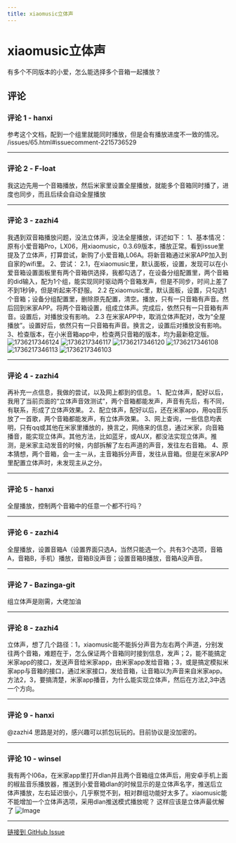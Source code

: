 ```yaml
---
title: xiaomusic立体声
---
```


# xiaomusic立体声

有多个不同版本的小爱，怎么能选择多个音箱一起播放？

## 评论


### 评论 1 - hanxi

参考这个文档，配到一个组里就能同时播放，但是会有播放进度不一致的情况。 /issues/65.html#issuecomment-2215736529

---

### 评论 2 - F-loat

我这边先用一个音箱播放，然后米家里设置全屋播放，就能多个音箱同时播了，进度也同步，而且后续会自动全屋播放

---

### 评论 3 - zazhi4

我遇到双音箱播放问题，没法立体声，没法全屋播放，详述如下：
1、基本情况：原有小爱音箱Pro，LX06，用xiaomusic，0.3.69版本，播放正常。看到issue里提及了立体声，打算尝试，新购了小爱音箱,L06A。将新音箱通过米家APP加入到自家的wifi里。
2、尝试：
2.1，在xiaomusic里，默认面板，设置，发现可以在小爱音箱设置面板里有两个音箱供选择，我都勾选了，在设备分组配置里，两个音箱的did输入，配为1个组，能实现同时驱动两个音箱发声，但是不同步，时间上差了不到1秒钟，但是听起来不舒服。
2.2 在xiaomusic里，默认面板，设置，只勾选1个音箱；设备分组配置里，删除原先配置，清空。播放，只有一只音箱有声音。然后回到米家APP。将两个音箱设置，组成立体声。完成后，依然只有一只音箱有声音。设置后，对播放没有影响。
2.3 在米家APP中，取消立体声配对，改为“全屋播放”。设置好后，依然只有一只音箱有声音。换言之，设置后对播放没有影响。
3、检查版本，在小米音箱app中，检查两只音箱的版本，均为最新稳定版。
![1736217346124](https://gproxy.hanxi.cc/proxy/user-attachments/assets/1fa61ded-0044-4577-8b3f-76d03bfe2453)
![1736217346117](https://gproxy.hanxi.cc/proxy/user-attachments/assets/ad3d13ea-0070-4fee-a2d8-814242efd9f8)
![1736217346120](https://gproxy.hanxi.cc/proxy/user-attachments/assets/6b43db2f-80fd-4aa7-97c7-3edaee304a5f)
![1736217346108](https://gproxy.hanxi.cc/proxy/user-attachments/assets/a274b712-d15b-4e6f-b036-c16e291b841f)
![1736217346113](https://gproxy.hanxi.cc/proxy/user-attachments/assets/194deb50-c0f6-4c09-a241-ab2360301c51)
![1736217346103](https://gproxy.hanxi.cc/proxy/user-attachments/assets/675e53fb-2f33-4c9f-9db2-39a969d549bf)




---

### 评论 4 - zazhi4

再补充一点信息，我做的尝试，以及网上都到的信息。
1、配立体声，配好以后，我用了当前页面的“立体声音效测试”，两个音箱都能发声，声音有先后，有不同，有联系，形成了立体声效果。
2、配立体声，配好以后，还在米家app，用qq音乐放了一首歌，两个音箱都能发声，有立体声效果。
3、网上查询，一些信息均表明，只有qq或其他在米家里播放的，换言之，网络来的信息，通过米家，向音箱播音，能实现立体声。其他方法，比如蓝牙，或AUX，都没法实现立体声。推测，是米家主动发音的时候，内部拆解了左右声道的声音，发往左右音箱。
4、原本猜想，两个音箱，会一主一从，主音箱拆分声音，发往从音箱。但是在米家APP里配置立体声时，未发现主从之分。

---

### 评论 5 - hanxi

全屋播放，控制两个音箱中的任意一个都不行吗？

---

### 评论 6 - zazhi4

全屋播放，设置音箱A（设置界面只选A，当然只能选一个。共有3个选项，音箱A，音箱B，手机）播放，音箱B没声音；设置音箱B播放，音箱A没声音。

---

### 评论 7 - Bazinga-git

组立体声是刚需，大佬加油

---

### 评论 8 - zazhi4

立体声，想了几个路径：1，xiaomusic能不能拆分声音为左右两个声道，分别发往两个音箱，难题在于，怎么保证两个音箱同时接到信息，发声；2，能不能搞定米家app的接口，发送声音给米家app，由米家app发给音箱；3，或是搞定模拟米家app与音箱的接口，通过米家接口，发给音箱，让音箱以为声音来自米家app。方法2，3，要搞清楚，米家app播音，为什么能实现立体声，然后在方法2,3中选一个方向。

---

### 评论 9 - hanxi

@zazhi4 思路是对的，感兴趣可以抓包玩玩的。目前协议是没加密的。

---

### 评论 10 - winsel

我有两个l06a，在米家app里打开dlan并且两个音箱组立体声后，用安卓手机上面的椒盐音乐播放器，推送到小爱音箱dlan的时候显示的是立体声名字，推送后立体声播放，左右延迟很小，几乎察觉不到，相对群组功能好太多了。xiaomusic能不能增加一个立体声选项，采用dlan推送模式播放呢？
这样应该是立体声最优解了
![Image](https://gproxy.hanxi.cc/proxy/user-attachments/assets/3f77e6a3-f65f-407a-84d4-481182994992)


---
[链接到 GitHub Issue](https://github.com/hanxi/xiaomusic/issues/235)
